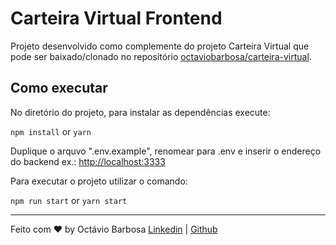 # Carteira Virtual Frontend

Projeto desenvolvido como complemente do projeto Carteira Virtual que pode ser baixado/clonado no repositório [octaviobarbosa/carteira-virtual](https://github.com/octaviobarbosa/carteira-virtual).

## Como executar

No diretório do projeto, para instalar as dependências execute:

`npm install` or `yarn`

Duplique o arquvo ".env.example", renomear para .env e inserir o endereço do backend ex.: [http://localhost:3333](http://localhost:3333)

Para executar o projeto utilizar o comando:

`npm run start` or `yarn start`

---

Feito com ♥ by Octávio Barbosa [Linkedin](https://www.linkedin.com/in/octaviobarbosa/) | [Github](https://github.com/octaviobarbosa)
